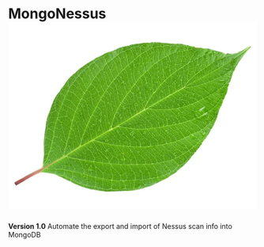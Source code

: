 # MongoNessus ![](/images/leaf2.jpg)
**Version 1.0**
 Automate the export and import of Nessus scan info into MongoDB

